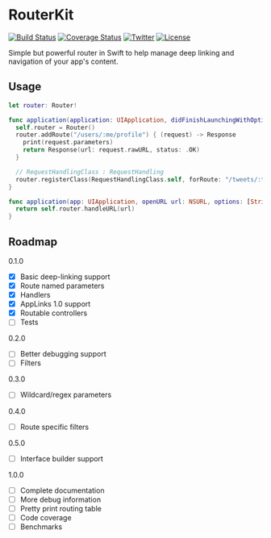 # RouterKit

[![Build Status](https://travis-ci.org/kimyoutora/RouterKit.svg?branch=master)](https://travis-ci.org/kimyoutora/RouterKit)
[![Coverage Status](https://coveralls.io/repos/github/kimyoutora/RouterKit/badge.svg?branch=master)](https://coveralls.io/github/kimyoutora/RouterKit?branch=master)
[![Twitter](https://img.shields.io/badge/twitter-@kang-blue.svg?style=flat)](http://twitter.com/kang)
[![License](https://img.shields.io/github/license/mashape/apistatus.svg)](LICENSE)

Simple but powerful router in Swift to help manage deep linking and navigation of your app's content.

## Usage

```swift
let router: Router!

func application(application: UIApplication, didFinishLaunchingWithOptions launchOptions: [NSObject: AnyObject]?) -> Bool {
  self.router = Router()
  router.addRoute("/users/:me/profile") { (request) -> Response
    print(request.parameters)
    return Response(url: request.rawURL, status: .OK)
  }

  // RequestHandlingClass : RequestHandling
  router.registerClass(RequestHandlingClass.self, forRoute: "/tweets/:tweetID")
}

func application(app: UIApplication, openURL url: NSURL, options: [String : AnyObject]) -> Bool {
  return self.router.handleURL(url)
}
```

## Roadmap

0.1.0
- [x] Basic deep-linking support
- [x] Route named parameters
- [x] Handlers
- [x] AppLinks 1.0 support
- [x] Routable controllers
- [ ] Tests

0.2.0
- [ ] Better debugging support
- [ ] Filters

0.3.0
- [ ] Wildcard/regex parameters

0.4.0
- [ ] Route specific filters

0.5.0
- [ ] Interface builder support

1.0.0
- [ ] Complete documentation
- [ ] More debug information
- [ ] Pretty print routing table
- [ ] Code coverage
- [ ] Benchmarks
